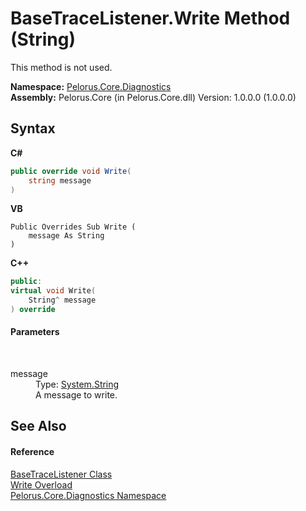 # BaseTraceListener.Write Method (String)
 

This method is not used.

**Namespace:**&nbsp;<a href="9C794B0B">Pelorus.Core.Diagnostics</a><br />**Assembly:**&nbsp;Pelorus.Core (in Pelorus.Core.dll) Version: 1.0.0.0 (1.0.0.0)

## Syntax

**C#**<br />
``` C#
public override void Write(
	string message
)
```

**VB**<br />
``` VB
Public Overrides Sub Write ( 
	message As String
)
```

**C++**<br />
``` C++
public:
virtual void Write(
	String^ message
) override
```


#### Parameters
&nbsp;<dl><dt>message</dt><dd>Type: <a href="http://msdn2.microsoft.com/en-us/library/s1wwdcbf" target="_blank">System.String</a><br />A message to write.</dd></dl>

## See Also


#### Reference
<a href="E94DFA3F">BaseTraceListener Class</a><br /><a href="4CDF6DAD">Write Overload</a><br /><a href="9C794B0B">Pelorus.Core.Diagnostics Namespace</a><br />